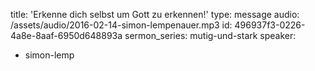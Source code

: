 title: 'Erkenne dich selbst um Gott zu erkennen!'
type: message
audio: /assets/audio/2016-02-14-simon-lempenauer.mp3
id: 496937f3-0226-4a8e-8aaf-6950d648893a
sermon_series: mutig-und-stark
speaker:
  - simon-lemp
